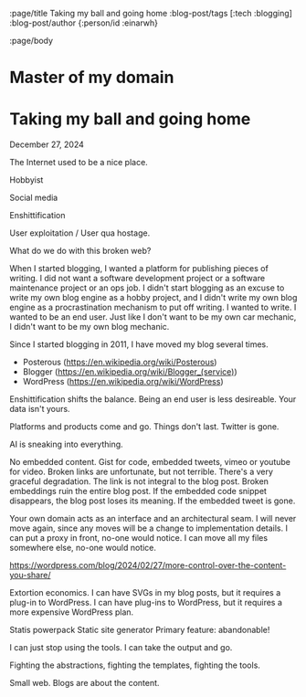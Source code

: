 :page/title Taking my ball and going home
:blog-post/tags [:tech :blogging]
:blog-post/author {:person/id :einarwh}

<!-- :blog-post/published #time/ldt "2014-12-27T00:00:00" -->

:page/body

# Master of my domain

# Taking my ball and going home

<p class="blog-post-date">December 27, 2024</p>

The Internet used to be a nice place.

Hobbyist

Social media

Enshittification

User exploitation / User qua hostage.

What do we do with this broken web?

When I started blogging, I wanted a platform for publishing pieces of writing. I did not want a software development project or a software maintenance project or an ops job. I didn't start blogging as an excuse to write my own blog engine as a hobby project, and I didn't write my own blog engine as a procrastination mechanism to put off writing. I wanted to write. I wanted to be an end user. Just like I don't want to be my own car mechanic, I didn't want to be my own blog mechanic.

Since I started blogging in 2011, I have moved my blog several times.

- Posterous (https://en.wikipedia.org/wiki/Posterous)
- Blogger (https://en.wikipedia.org/wiki/Blogger_(service))
- WordPress (https://en.wikipedia.org/wiki/WordPress)

Enshittification shifts the balance. Being an end user is less desireable. Your data isn't yours.

Platforms and products come and go. Things don't last. Twitter is gone.

AI is sneaking into everything.

No embedded content. Gist for code, embedded tweets, vimeo or youtube for video. Broken links are unfortunate, but not terrible. There's a very graceful degradation. The link is not integral to the blog post. Broken embeddings ruin the entire blog post. If the embedded code snippet disappears, the blog post loses its meaning. If the embedded tweet is gone.

Your own domain acts as an interface and an architectural seam. I will never move again, since any moves will be a change to implementation details. I can put a proxy in front, no-one would notice. I can move all my files somewhere else, no-one would notice.

https://wordpress.com/blog/2024/02/27/more-control-over-the-content-you-share/

Extortion economics. I can have SVGs in my blog posts, but it requires a plug-in to WordPress. I can have plug-ins to WordPress, but it requires a more expensive WordPress plan.

Statis powerpack
Static site generator
Primary feature: abandonable!

I can just stop using the tools. I can take the output and go.

Fighting the abstractions, fighting the templates, fighting the tools.

Small web. Blogs are about the content.
